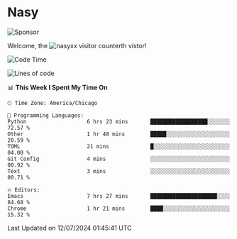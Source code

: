 # Nasy

<!--
<p align="center">
<img height="200" src="https://github-readme-stats.vercel.app/api?username=nasyxx&count_private=true&show_icons=true&theme=dracula&include_all_commits=true"/>
<img height="200" src="https://github-readme-stats.vercel.app/api/top-langs/?username=nasyxx&theme=dracula&hide=html,jupyter+notebook&count_private=true&show_icons=true"/>
</p>

  
----------------
-->

![Sponsor](https://img.shields.io/static/v1.svg?label=Sponsor&message=%E2%9D%A4&logo=GitHub&style=flat&color=pink)
 
Welcome, the ![nasyxx visitor counter](https://count.getloli.com/get/@nasyxx?theme=rule34)th vistor!
 
<!--START_SECTION:waka-->
![Code Time](http://img.shields.io/badge/Code%20Time-4%2C541%20hrs%2034%20mins-blue)

![Lines of code](https://img.shields.io/badge/From%20Hello%20World%20I%27ve%20Written-6.3%20million%20lines%20of%20code-blue)

📊 **This Week I Spent My Time On** 

```text
🕑︎ Time Zone: America/Chicago

💬 Programming Languages: 
Python                   6 hrs 23 mins       ██████████████████░░░░░░░   72.57 % 
Other                    1 hr 48 mins        █████░░░░░░░░░░░░░░░░░░░░   20.59 % 
TOML                     21 mins             █░░░░░░░░░░░░░░░░░░░░░░░░   04.00 % 
Git Config               4 mins              ░░░░░░░░░░░░░░░░░░░░░░░░░   00.92 % 
Text                     3 mins              ░░░░░░░░░░░░░░░░░░░░░░░░░   00.71 % 

🔥 Editors: 
Emacs                    7 hrs 27 mins       █████████████████████░░░░   84.68 % 
Chrome                   1 hr 21 mins        ████░░░░░░░░░░░░░░░░░░░░░   15.32 % 
```


 Last Updated on 12/07/2024 01:45:41 UTC
<!--END_SECTION:waka-->

<!-- ![visitors](https://visitor-badge.laobi.icu/badge?page_id=nasyxx.nasyxx) -->
